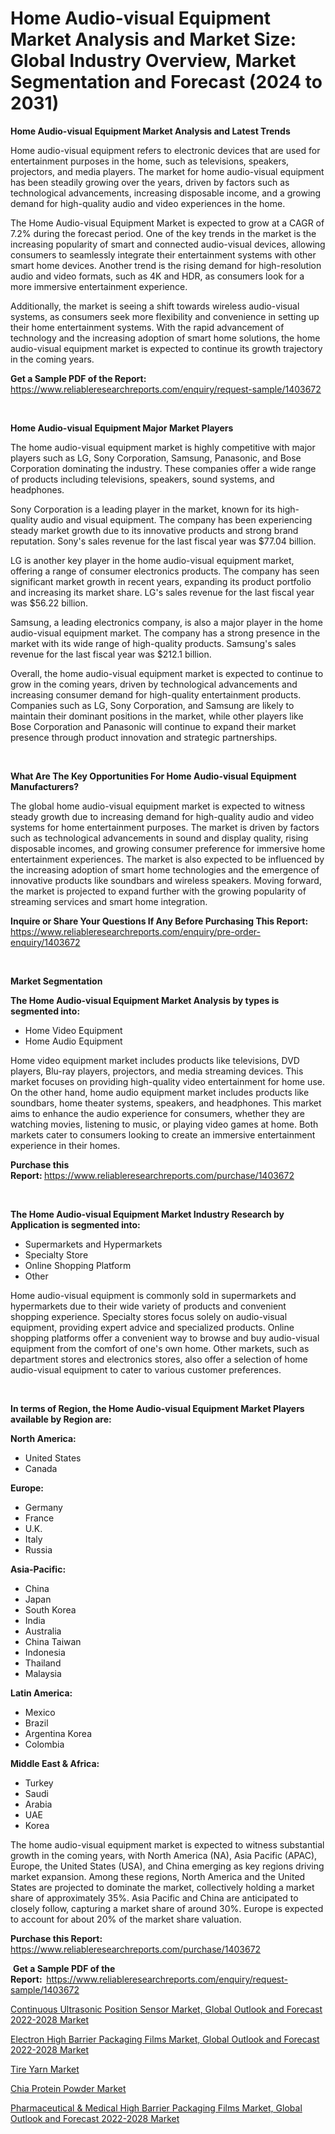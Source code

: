 <p><h1>Home Audio-visual Equipment Market Analysis and Market Size: Global Industry Overview, Market Segmentation and Forecast (2024 to 2031)</h1></p><p><strong>Home Audio-visual Equipment Market Analysis and Latest Trends</strong></p>
<p><p>Home audio-visual equipment refers to electronic devices that are used for entertainment purposes in the home, such as televisions, speakers, projectors, and media players. The market for home audio-visual equipment has been steadily growing over the years, driven by factors such as technological advancements, increasing disposable income, and a growing demand for high-quality audio and video experiences in the home.</p><p>The Home Audio-visual Equipment Market is expected to grow at a CAGR of 7.2% during the forecast period. One of the key trends in the market is the increasing popularity of smart and connected audio-visual devices, allowing consumers to seamlessly integrate their entertainment systems with other smart home devices. Another trend is the rising demand for high-resolution audio and video formats, such as 4K and HDR, as consumers look for a more immersive entertainment experience.</p><p>Additionally, the market is seeing a shift towards wireless audio-visual systems, as consumers seek more flexibility and convenience in setting up their home entertainment systems. With the rapid advancement of technology and the increasing adoption of smart home solutions, the home audio-visual equipment market is expected to continue its growth trajectory in the coming years.</p></p>
<p><strong>Get a Sample PDF of the Report:&nbsp;</strong> <a href="https://www.reliableresearchreports.com/enquiry/request-sample/1403672">https://www.reliableresearchreports.com/enquiry/request-sample/1403672</a></p>
<p>&nbsp;</p>
<p><strong>Home Audio-visual Equipment Major Market Players</strong></p>
<p><p>The home audio-visual equipment market is highly competitive with major players such as LG, Sony Corporation, Samsung, Panasonic, and Bose Corporation dominating the industry. These companies offer a wide range of products including televisions, speakers, sound systems, and headphones.</p><p>Sony Corporation is a leading player in the market, known for its high-quality audio and visual equipment. The company has been experiencing steady market growth due to its innovative products and strong brand reputation. Sony's sales revenue for the last fiscal year was $77.04 billion.</p><p>LG is another key player in the home audio-visual equipment market, offering a range of consumer electronics products. The company has seen significant market growth in recent years, expanding its product portfolio and increasing its market share. LG's sales revenue for the last fiscal year was $56.22 billion.</p><p>Samsung, a leading electronics company, is also a major player in the home audio-visual equipment market. The company has a strong presence in the market with its wide range of high-quality products. Samsung's sales revenue for the last fiscal year was $212.1 billion.</p><p>Overall, the home audio-visual equipment market is expected to continue to grow in the coming years, driven by technological advancements and increasing consumer demand for high-quality entertainment products. Companies such as LG, Sony Corporation, and Samsung are likely to maintain their dominant positions in the market, while other players like Bose Corporation and Panasonic will continue to expand their market presence through product innovation and strategic partnerships.</p></p>
<p>&nbsp;</p>
<p><strong>What Are The Key Opportunities For Home Audio-visual Equipment Manufacturers?</strong></p>
<p><p>The global home audio-visual equipment market is expected to witness steady growth due to increasing demand for high-quality audio and video systems for home entertainment purposes. The market is driven by factors such as technological advancements in sound and display quality, rising disposable incomes, and growing consumer preference for immersive home entertainment experiences. The market is also expected to be influenced by the increasing adoption of smart home technologies and the emergence of innovative products like soundbars and wireless speakers. Moving forward, the market is projected to expand further with the growing popularity of streaming services and smart home integration.</p></p>
<p><strong>Inquire or Share Your Questions If Any Before Purchasing This Report:</strong> <a href="https://www.reliableresearchreports.com/enquiry/pre-order-enquiry/1403672">https://www.reliableresearchreports.com/enquiry/pre-order-enquiry/1403672</a></p>
<p>&nbsp;</p>
<p><strong>Market Segmentation</strong></p>
<p><strong>The Home Audio-visual Equipment Market Analysis by types is segmented into:</strong></p>
<p><ul><li>Home Video Equipment</li><li>Home Audio Equipment</li></ul></p>
<p><p>Home video equipment market includes products like televisions, DVD players, Blu-ray players, projectors, and media streaming devices. This market focuses on providing high-quality video entertainment for home use. On the other hand, home audio equipment market includes products like soundbars, home theater systems, speakers, and headphones. This market aims to enhance the audio experience for consumers, whether they are watching movies, listening to music, or playing video games at home. Both markets cater to consumers looking to create an immersive entertainment experience in their homes.</p></p>
<p><strong>Purchase this Report:&nbsp;</strong><a href="https://www.reliableresearchreports.com/purchase/1403672">https://www.reliableresearchreports.com/purchase/1403672</a></p>
<p>&nbsp;</p>
<p><strong>The Home Audio-visual Equipment Market Industry Research by Application is segmented into:</strong></p>
<p><ul><li>Supermarkets and Hypermarkets</li><li>Specialty Store</li><li>Online Shopping Platform</li><li>Other</li></ul></p>
<p><p>Home audio-visual equipment is commonly sold in supermarkets and hypermarkets due to their wide variety of products and convenient shopping experience. Specialty stores focus solely on audio-visual equipment, providing expert advice and specialized products. Online shopping platforms offer a convenient way to browse and buy audio-visual equipment from the comfort of one's own home. Other markets, such as department stores and electronics stores, also offer a selection of home audio-visual equipment to cater to various customer preferences.</p></p>
<p>&nbsp;</p>
<p><strong>In terms of Region, the Home Audio-visual Equipment Market Players available by Region are:</strong></p>
<p>
    <p> <strong> North America: </strong>
        <ul>
            <li>United States</li>
            <li>Canada</li>
        </ul>
        </p> 
    <p> <strong> Europe: </strong>
        <ul>
            <li>Germany</li>
            <li>France</li>
            <li>U.K.</li>
            <li>Italy</li>
            <li>Russia</li>
        </ul>
        </p> 
    <p> <strong> Asia-Pacific: </strong>
        <ul>
            <li>China</li>
            <li>Japan</li>
            <li>South Korea</li>
            <li>India</li>
            <li>Australia</li>
            <li>China Taiwan</li>
            <li>Indonesia</li>
            <li>Thailand</li>
            <li>Malaysia</li>
        </ul>
        </p> 
    <p> <strong> Latin America: </strong>
        <ul>
            <li>Mexico</li>
            <li>Brazil</li>
            <li>Argentina Korea</li>
            <li>Colombia</li>
        </ul>
        </p> 
    <p> <strong> Middle East & Africa: </strong>
        <ul>
            <li>Turkey</li>
            <li>Saudi</li>
            <li>Arabia</li>
            <li>UAE</li>
            <li>Korea</li>
        </ul>
    </p>
    </p>
<p><p>The home audio-visual equipment market is expected to witness substantial growth in the coming years, with North America (NA), Asia Pacific (APAC), Europe, the United States (USA), and China emerging as key regions driving market expansion. Among these regions, North America and the United States are projected to dominate the market, collectively holding a market share of approximately 35%. Asia Pacific and China are anticipated to closely follow, capturing a market share of around 30%. Europe is expected to account for about 20% of the market share valuation.</p></p>
<p><strong>Purchase this Report: </strong><a href="https://www.reliableresearchreports.com/purchase/1403672">https://www.reliableresearchreports.com/purchase/1403672</a></p>
<p>&nbsp;<strong>Get a Sample PDF of the Report:&nbsp;&nbsp;</strong><a href="https://www.reliableresearchreports.com/enquiry/request-sample/1403672">https://www.reliableresearchreports.com/enquiry/request-sample/1403672</a></p>
<p><strong></strong></p>
<p><p><a href="https://picayune-night-cbd.notion.site/Continuous-Ultrasonic-Position-Sensor-Market-Global-Outlook-and-Forecast-2022-2028-Market-Size-Eva-51076e90e2104452a459be7186a0c24f">Continuous Ultrasonic Position Sensor Market, Global Outlook and Forecast 2022-2028 Market</a></p><p><a href="https://butternut-bug-553.notion.site/Electron-High-Barrier-Packaging-Films-Market-Global-Outlook-and-Forecast-2022-2028-Market-Research--72ddd4c1c5c7480ca73ad808ce766537">Electron High Barrier Packaging Films Market, Global Outlook and Forecast 2022-2028 Market</a></p><p><a href="https://view.publitas.com/reportprime-1/tire-yarn-market-growth-market-trends-covid-19-impact-and-forecasts-for-period-from-2024-2031/">Tire Yarn Market</a></p><p><a href="https://view.publitas.com/reportprime-1/chia-protein-powder-market-with-the-goal-of-estimating-the-market-size-and-future-growth-potential-of-various-market-segments-based-on-component-applications-end-user-and-region/">Chia Protein Powder Market</a></p><p><a href="https://five-trouble-98a.notion.site/Pharmaceutical-Medical-High-Barrier-Packaging-Films-Market-Global-Outlook-and-Forecast-2022-2028--523ce62271b74515ac85b9048d0681f1">Pharmaceutical & Medical High Barrier Packaging Films Market, Global Outlook and Forecast 2022-2028 Market</a></p></p>